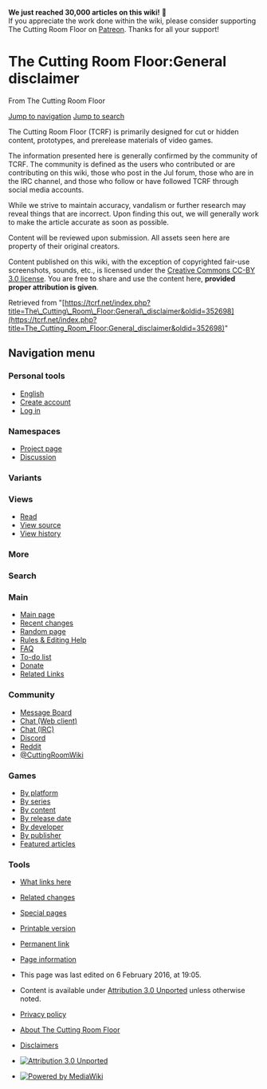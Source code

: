 **We just reached 30,000 articles on this wiki!** 🥳  
If you appreciate the work done within the wiki, please consider supporting The Cutting Room Floor on [Patreon](https://www.patreon.com/tcrfwiki). Thanks for all your support!  

The Cutting Room Floor:General disclaimer
=========================================

From The Cutting Room Floor

[Jump to navigation](#mw-head) [Jump to search](#p-search)

The Cutting Room Floor (TCRF) is primarily designed for cut or hidden content, prototypes, and prerelease materials of video games.

The information presented here is generally confirmed by the community of TCRF. The community is defined as the users who contributed or are contributing on this wiki, those who post in the Jul forum, those who are in the IRC channel, and those who follow or have followed TCRF through social media accounts.

While we strive to maintain accuracy, vandalism or further research may reveal things that are incorrect. Upon finding this out, we will generally work to make the article accurate as soon as possible.

Content will be reviewed upon submission. All assets seen here are property of their original creators.

  
Content published on this wiki, with the exception of copyrighted fair-use screenshots, sounds, etc., is licensed under the [Creative Commons CC-BY 3.0 license](https://creativecommons.org/licenses/by/3.0/us/). You are free to share and use the content here, **provided proper attribution is given**.

Retrieved from "[https://tcrf.net/index.php?title=The\_Cutting\_Room\_Floor:General\_disclaimer&oldid=352698](https://tcrf.net/index.php?title=The_Cutting_Room_Floor:General_disclaimer&oldid=352698)"

Navigation menu
---------------

### Personal tools

* [English](#)
* [Create account](https://tcrf.net/index.php?title=Special:CreateAccount&returnto=The+Cutting+Room+Floor%3AGeneral+disclaimer "You are encouraged to create an account and log in; however, it is not mandatory")
* [Log in](https://tcrf.net/index.php?title=Special:UserLogin&returnto=The+Cutting+Room+Floor%3AGeneral+disclaimer "You are encouraged to log in; however, it is not mandatory [o]")

### Namespaces

* [Project page](https://tcrf.net/The_Cutting_Room_Floor:General_disclaimer "View the project page [a]")
* [Discussion](https://tcrf.net/index.php?title=The_Cutting_Room_Floor_talk:General_disclaimer&action=edit&redlink=1 "Discussion about the content page (page does not exist) [t]")

### Variants

### Views

* [Read](https://tcrf.net/The_Cutting_Room_Floor:General_disclaimer)
* [View source](https://tcrf.net/index.php?title=The_Cutting_Room_Floor:General_disclaimer&action=edit "This page is protected.
    You can view its source [e]")
* [View history](https://tcrf.net/index.php?title=The_Cutting_Room_Floor:General_disclaimer&action=history "Past revisions of this page [h]")

### More

### Search

[](https://tcrf.net/The_Cutting_Room_Floor "Visit the main page")

### Main

* [Main page](https://tcrf.net/The_Cutting_Room_Floor "Visit the main page [z]")
* [Recent changes](https://tcrf.net/Special:RecentChanges "A list of recent changes in the wiki [r]")
* [Random page](https://tcrf.net/Special:RandomRootpage "Load a random page [x]")
* [Rules & Editing Help](https://tcrf.net/Help:Contents)
* [FAQ](https://tcrf.net/Help:Contents/FAQ)
* [To-do list](https://tcrf.net/Category:To_do)
* [Donate](https://tcrf.net/The_Cutting_Room_Floor:Donate)
* [Related Links](https://tcrf.net/The_Cutting_Room_Floor:Related_Links)

### Community

* [Message Board](https://jul.rustedlogic.net/forum.php?id=12)
* [Chat (Web client)](https://kiwiirc.com/client/irc.badnik.zone/tcrf)
* [Chat (IRC)](irc://irc.badnik.zone/tcrf)
* [Discord](https://discord.com/invite/SGeE8dcWR6)
* [Reddit](https://www.reddit.com/r/TCRF)
* [@CuttingRoomWiki](https://twitter.com/CuttingRoomWiki)

### Games

* [By platform](https://tcrf.net/Category:Games_by_platform)
* [By series](https://tcrf.net/Category:Games_by_series)
* [By content](https://tcrf.net/Category:Games_by_content)
* [By release date](https://tcrf.net/Category:Games_by_release_date)
* [By developer](https://tcrf.net/Category:Games_by_developer)
* [By publisher](https://tcrf.net/Category:Games_by_publisher)
* [Featured articles](https://tcrf.net/Category:Featured_articles)

### Tools

* [What links here](https://tcrf.net/Special:WhatLinksHere/The_Cutting_Room_Floor:General_disclaimer "A list of all wiki pages that link here [j]")
* [Related changes](https://tcrf.net/Special:RecentChangesLinked/The_Cutting_Room_Floor:General_disclaimer "Recent changes in pages linked from this page [k]")
* [Special pages](https://tcrf.net/Special:SpecialPages "A list of all special pages [q]")
* [Printable version](https://tcrf.net/index.php?title=The_Cutting_Room_Floor:General_disclaimer&printable=yes "Printable version of this page [p]")
* [Permanent link](https://tcrf.net/index.php?title=The_Cutting_Room_Floor:General_disclaimer&oldid=352698 "Permanent link to this revision of the page")
* [Page information](https://tcrf.net/index.php?title=The_Cutting_Room_Floor:General_disclaimer&action=info "More information about this page")

* This page was last edited on 6 February 2016, at 19:05.
* Content is available under [Attribution 3.0 Unported](https://creativecommons.org/licenses/by/3.0/) unless otherwise noted.

* [Privacy policy](https://tcrf.net/The_Cutting_Room_Floor:Privacy_policy "The Cutting Room Floor:Privacy policy")
* [About The Cutting Room Floor](https://tcrf.net/The_Cutting_Room_Floor:About "The Cutting Room Floor:About")
* [Disclaimers](https://tcrf.net/The_Cutting_Room_Floor:General_disclaimer "The Cutting Room Floor:General disclaimer")

* [![Attribution 3.0 Unported](https://i.creativecommons.org/l/by/3.0/88x31.png)](https://creativecommons.org/licenses/by/3.0/)
* [![Powered by MediaWiki](/resources/assets/poweredby_mediawiki_88x31.png)](https://www.mediawiki.org/)